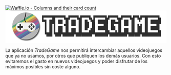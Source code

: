 [![Waffle.io - Columns and their card count](https://badge.waffle.io/jlnarvaez/tradegame.svg?columns=all)](https://waffle.io/jlnarvaez/tradegame)
<br>
<img align="center" src="/web/titulo.png" alt="TradeGame">

La aplicación *TradeGame* nos permitirá intercambiar aquellos videojuegos que ya no usamos, por otros que publiquen los demás usuarios. Con esto evitaremos el gasto en nuevos videojuegos y poder disfrutar de los máximos posibles sin coste alguno.
